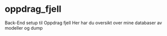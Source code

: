 # oppdrag_fjell
Back-End setup til Oppdrag fjell
Her har du oversikt over mine databaser av modeller og dump
